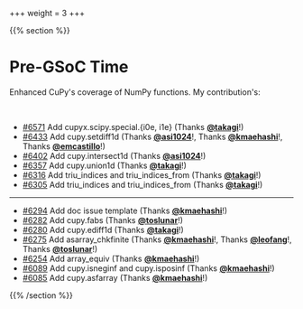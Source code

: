 +++
weight = 3
+++

<!-- Start vertical slides -->
{{% section %}}

# Pre-GSoC Time

Enhanced CuPy's coverage of NumPy functions. My contribution's:

<br/>

- [#6571](https://github.com/cupy/cupy/pull/6571) Add cupyx.scipy.special.{i0e, i1e} (Thanks **[@takagi](https://github.com/takagi)**!)
- [#6433](https://github.com/cupy/cupy/pull/6433) Add cupy.setdiff1d (Thanks **[@asi1024](https://github.com/asi1024)**!, Thanks **[@kmaehashi](https://github.com/kmaehashi)**!, Thanks **[@emcastillo](https://github.com/emcastillo)**!)
- [#6402](https://github.com/cupy/cupy/pull/6402) Add cupy.intersect1d (Thanks **[@asi1024](https://github.com/asi1024)**!)
- [#6357](https://github.com/cupy/cupy/pull/6357) Add cupy.union1d (Thanks **[@takagi](https://github.com/takagi)**!)
- [#6316](https://github.com/cupy/cupy/pull/6316) Add triu_indices and triu_indices_from (Thanks **[@takagi](https://github.com/takagi)**!)
- [#6305](https://github.com/cupy/cupy/pull/6305) Add triu_indices and triu_indices_from (Thanks **[@takagi](https://github.com/takagi)**!)

---

- [#6294](https://github.com/cupy/cupy/pull/6294) Add doc issue template (Thanks **[@kmaehashi](https://github.com/kmaehashi)**!)
- [#6282](https://github.com/cupy/cupy/pull/6282) Add cupy.fabs (Thanks **[@toslunar](https://github.com/toslunar)**!)
- [#6280](https://github.com/cupy/cupy/pull/6280) Add cupy.ediff1d (Thanks **[@takagi](https://github.com/takagi)**!)
- [#6275](https://github.com/cupy/cupy/pull/6275) Add asarray_chkfinite (Thanks **[@kmaehashi](https://github.com/kmaehashi)**!, Thanks **[@leofang](https://github.com/leofang)**!, Thanks **[@toslunar](https://github.com/toslunar)**!)
- [#6254](https://github.com/cupy/cupy/pull/6254) Add array_equiv (Thanks **[@kmaehashi](https://github.com/kmaehashi)**!)
- [#6089](https://github.com/cupy/cupy/pull/6089) Add cupy.isneginf and cupy.isposinf (Thanks **[@kmaehashi](https://github.com/kmaehashi)**!)
- [#6085](https://github.com/cupy/cupy/pull/6085) Add cupy.asfarray (Thanks **[@kmaehashi](https://github.com/kmaehashi)**!)

<!-- End vertical slides -->
{{% /section %}}
